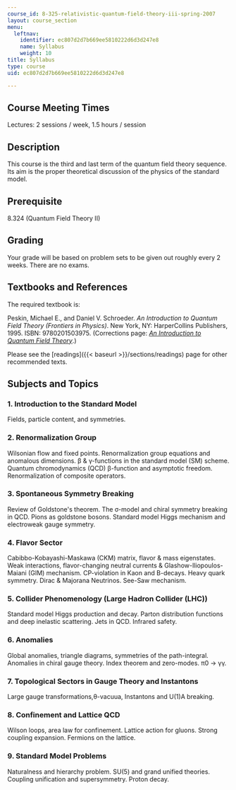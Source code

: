```yaml
---
course_id: 8-325-relativistic-quantum-field-theory-iii-spring-2007
layout: course_section
menu:
  leftnav:
    identifier: ec807d2d7b669ee5810222d6d3d247e8
    name: Syllabus
    weight: 10
title: Syllabus
type: course
uid: ec807d2d7b669ee5810222d6d3d247e8

---
```


Course Meeting Times
--------------------

Lectures: 2 sessions / week, 1.5 hours / session

Description
-----------

This course is the third and last term of the quantum field theory sequence. Its aim is the proper theoretical discussion of the physics of the standard model.

Prerequisite
------------

8.324 (Quantum Field Theory II)

Grading
-------

Your grade will be based on problem sets to be given out roughly every 2 weeks. There are no exams.

Textbooks and References
------------------------

The required textbook is:

Peskin, Michael E., and Daniel V. Schroeder. _An Introduction to Quantum Field Theory (Frontiers in Physics)_. New York, NY: HarperCollins Publishers, 1995. ISBN: 9780201503975. (Corrections page: [_An Introduction to Quantum Field Theory_](http://www.slac.stanford.edu/~mpeskin/QFT.html).)

Please see the [readings]({{< baseurl >}}/sections/readings) page for other recommended texts.

Subjects and Topics
-------------------

### 1\. Introduction to the Standard Model

Fields, particle content, and symmetries.

### 2\. Renormalization Group

Wilsonian flow and fixed points. Renormalization group equations and anomalous dimensions. β & γ-functions in the standard model (SM) scheme. Quantum chromodynamics (QCD) β-function and asymptotic freedom. Renormalization of composite operators.

### 3\. Spontaneous Symmetry Breaking

Review of Goldstone's theorem. The σ-model and chiral symmetry breaking in QCD. Pions as goldstone bosons. Standard model Higgs mechanism and electroweak gauge symmetry.

### 4\. Flavor Sector

Cabibbo-Kobayashi-Maskawa (CKM) matrix, flavor & mass eigenstates. Weak interactions, flavor-changing neutral currents & Glashow-Iliopoulos-Maiani (GIM) mechanism. CP-violation in Kaon and B-decays. Heavy quark symmetry. Dirac & Majorana Neutrinos. See-Saw mechanism.

### 5\. Collider Phenomenology (Large Hadron Collider (LHC))

Standard model Higgs production and decay. Parton distribution functions and deep inelastic scattering. Jets in QCD. Infrared safety.

### 6\. Anomalies

Global anomalies, triangle diagrams, symmetries of the path-integral. Anomalies in chiral gauge theory. Index theorem and zero-modes. π0 → γγ.

### 7\. Topological Sectors in Gauge Theory and Instantons

Large gauge transformations,θ-vacuua, Instantons and U(1)A breaking.

### 8\. Confinement and Lattice QCD

Wilson loops, area law for confinement. Lattice action for gluons. Strong coupling expansion. Fermions on the lattice.

### 9\. Standard Model Problems

Naturalness and hierarchy problem. SU(5) and grand unified theories. Coupling unification and supersymmetry. Proton decay.